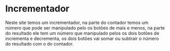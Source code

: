 # Incrementador

Neste site temos um incrementador, na parte do contador temos um número que pode ser manipulado pelo os botões de mais e menos, na parte do resultado ele tem um número que manipulado pelos os dois botões de incrementa e decrementa, os dois botões vai somar ou subtrair o número do resultado com o do contador.
